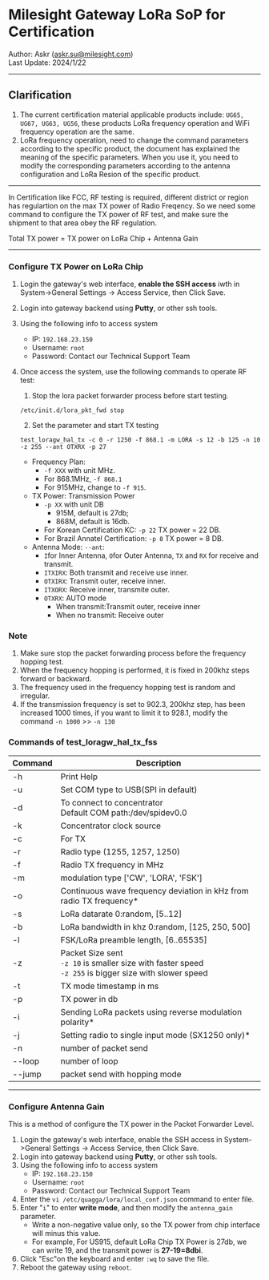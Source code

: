 # Milesight Gateway LoRa SoP for Certification

Author: Askr (<askr.su@milesight.com>)  
Last Update: 2024/1/22

---

## Clarification

1. The current certification material applicable products include: `UG65, UG67, UG63, UG56`, these products LoRa frequency operation and WiFi frequency operation are the same.  
2. LoRa frequency operation, need to change the command parameters according to the specific product, the document has explained the meaning of the specific parameters. When you use it, you need to modify the corresponding parameters according to the antenna configuration and LoRa Resion of the specific product.

---
In Certification like FCC, RF testing is required, different district or region has regulartion on the max TX power of Radio Freqency. So we need some command to configure the TX power of RF test, and make sure the shipment to that area obey the RF regulation.

Total TX power = TX power on LoRa Chip + Antenna Gain

---

### Configure TX Power on LoRa Chip

1. Login the gateway's web interface, **enable the SSH access** iwth in System->General Settings -> Access Service, then Click Save.
2. Login into gateway backend using **Putty**, or other ssh tools.
3. Using the following info to access system
   - IP: `192.168.23.150`
   - Username: `root`
   - Password: Contact our Technical Support Team
4. Once access the system, use the following commands to operate RF test:
   1. Stop the lora packet forwarder process before start testing.

   `/etc/init.d/lora_pkt_fwd stop`

   2. Set the parameter and start TX testing

   `test_loragw_hal_tx -c 0 -r 1250 -f 868.1 -m LORA -s 12 -b 125 -n 10 -z 255 --ant OTXRX -p 27`

   - Frequency Plan:
     - `-f XXX` with unit MHz.
     - For 868.1MHz, `-f 868.1`
     - For 915MHz, change to `-f 915`.
   - TX Power: Transmission Power
     - `-p XX` with unit DB
       - 915M, default is 27db;
       - 868M, default is 16db.
     - For Korean Certification KC: `-p 22` TX power = 22 DB.
     - For Brazil Annatel Certification: `-p 8` TX power = 8 DB.
   - Antenna Mode: `--ant`:
     - `I`for Inner Antenna, `O`for Outer Antenna, `TX` and `RX` for receive and transmit.
     - `ITXIRX`: Both transmit and receive use inner.
     - `OTXIRX`: Transmit outer, receive inner.
     - `ITXORX`: Receive inner, transmite outer.
     - `OTXRX`: AUTO mode
       - When transmit:Transmit outer, receive inner
       - When no transmit: Receive outer

### Note

1. Make sure stop the packet forwarding process before the frequency hopping test.
2. When the frequency hopping is performed, it is fixed in 200khz steps forward or backward.
3. The frequency used in the frequency hopping test is random and irregular.
4. If the transmission frequency is set to 902.3, 200khz step, has been increased 1000 times, if you want to limit it to 928.1, modify the command `-n 1000` >> `-n 130`

### Commands of test_loragw_hal_tx_fss

| Command | Description                                                                                                |
| ------- | ---------------------------------------------------------------------------------------------------------- |
| -h      | Print Help                                                                                                 |
| -u      | Set COM type to USB(SPI in default)                                                                        |
| -d      | To connect to concentrator<br>Default COM path:/dev/spidev0.0                                              |
| -k      | Concentrator clock source                                                                                  |
| -c      | For TX                                                                                                     |
| -r      | Radio type (1255, 1257, 1250)                                                                              |
| -f      | Radio TX frequency in MHz                                                                                  |
| -m      | modulation type ['CW', 'LORA', 'FSK']                                                                      |
| -o      | Continuous wave frequency deviation in kHz from radio TX frequency\*                                       |
| -s      | LoRa datarate 0:random, [5..12]                                                                            |
| -b      | LoRa bandwidth in khz 0:random, [125, 250, 500]                                                            |
| -l      | FSK/LoRa preamble length, [6..65535]                                                                       |
| -z      | Packet Size sent<br>`-z 10` is smaller size with faster speed<br>`-z 255` is bigger size with slower speed |
| -t      | TX mode timestamp in ms                                                                                    |
| -p      | TX power in db                                                                                             |
| -i      | Sending LoRa packets using reverse modulation polarity\*                                                   |
| -j      | Setting radio to single input mode (SX1250 only)\*                                                         |
| -n      | number of packet send                                                                                      |
| --loop  | number of loop                                                                                             |
| --jump  | packet send with hopping mode                                                                              |

---

### Configure Antenna Gain

This is a method of configure the TX power in the Packet Forwarder Level.

1. Login the gateway's web interface, enable the SSH access in System->General Settings -> Access Service, then Click Save.
2. Login into gateway backend using **Putty**, or other ssh tools.
3. Using the following info to access system
   - IP: `192.168.23.150`
   - Username: `root`
   - Password: Contact our Technical Support Team
4. Enter the `vi /etc/quagga/lora/local_conf.json` command to enter file.
5. Enter "`i`" to enter **write mode**, and then modify the `antenna_gain` parameter.
   - Write a non-negative value only, so the TX power from chip interface will minus this value.
   - For example, For US915, default LoRa Chip TX Power is 27db, we can write 19, and the transmit power is **27-19=8dbi**.
6. Click "Esc"on the keyboard and enter `:wq` to save the file.
7. Reboot the gateway using `reboot`.
